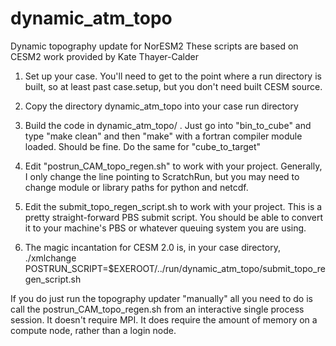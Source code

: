 # dynamic_atm_topo
Dynamic topography update for NorESM2
These scripts are based on CESM2 work provided by Kate Thayer-Calder 

1. Set up your case. You'll need to get to the point where a run directory is built, so at least past case.setup, but you don't need built CESM source.

2. Copy the directory dynamic_atm_topo into your case run directory

3. Build the code in dynamic_atm_topo/ . Just go into "bin_to_cube" and type "make clean" and then "make" with a fortran compiler module loaded. Should be fine. Do the same for "cube_to_target"

4. Edit "postrun_CAM_topo_regen.sh" to work with your project. Generally, I only change the line pointing to ScratchRun, but you may need to change module or library paths for python and netcdf. 

5. Edit the submit_topo_regen_script.sh to work with your project. This is a pretty straight-forward PBS submit script. You should be able to convert it to your machine's PBS or whatever queuing system you are using.

6. The magic incantation for CESM 2.0 is, in your case directory, ./xmlchange POSTRUN_SCRIPT=$EXEROOT/../run/dynamic_atm_topo/submit_topo_regen_script.sh 
 
If you do just run the topography updater "manually" all you need to do is call the postrun_CAM_topo_regen.sh from an interactive single process session. It doesn't require MPI. It does require the amount of memory on a compute node, rather than a login node.

